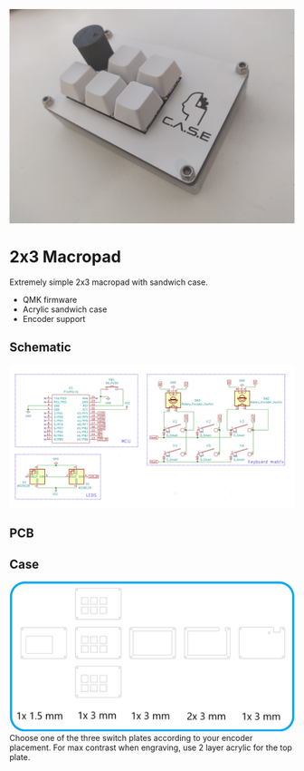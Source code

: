 ![top](https://raw.githubusercontent.com/Muoshy/2x3-macropad/master/Images/plate_case.jpg)

# 2x3 Macropad

Extremely simple 2x3 macropad with sandwich case.

  - QMK firmware
  - Acrylic sandwich case
  - Encoder support
  
## Schematic

![sch](https://raw.githubusercontent.com/Muoshy/2x3-macropad/master/Images/sch.png)


## PCB


## Case
![case](https://raw.githubusercontent.com/Muoshy/2x3-macropad/master/Images/sandwich_case.png)
Choose one of the three switch plates according to your encoder placement. 
For max contrast when engraving, use 2 layer acrylic for the top plate.

